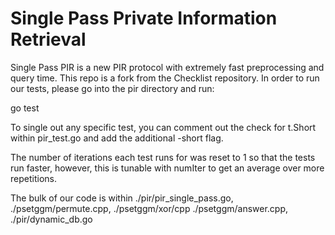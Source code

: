# Single Pass Private Information Retrieval

Single Pass PIR is a new PIR protocol with extremely fast preprocessing and query time. This repo is a fork from the Checklist repository. In order to run our tests, please go into the pir directory and run:

go test 

To single out any specific test, you can comment out the check for t.Short within pir_test.go and add the additional -short flag.

The number of iterations each test runs for was reset to 1 so that the tests run faster, however, this is tunable with numIter to get an average over more repetitions.


The bulk of our code is within ./pir/pir_single_pass.go, ./psetggm/permute.cpp, ./psetggm/xor/cpp
./psetggm/answer.cpp, ./pir/dynamic_db.go


